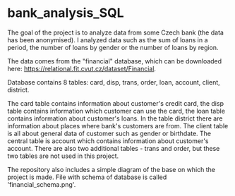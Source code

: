 # bank_analysis_SQL
The goal of the project is to analyze data from some Czech bank (the data has been anonymised). I analyzed data such as the sum of loans in a period, the number of loans by gender or the number of loans by region.

The data comes from the "financial" database, which can be downloaded here: https://relational.fit.cvut.cz/dataset/Financial.

Database contains 8 tables: card, disp, trans, order, loan, account, client, district. 

The card table contains information about customer's credit card, the disp table contains information which customer can use the card, the loan table contains information about customer's loans. In the table district there are information about places where bank's customers are from. The client table is all about general data of customer such as gender or birthdate. The central table is account which contains information about customer's account. There are also two additional tables - trans and order, but these two tables are not used in this project.

The repository also includes a simple diagram of the base on which the project is made. File with schema of database is called 'financial_schema.png'.
